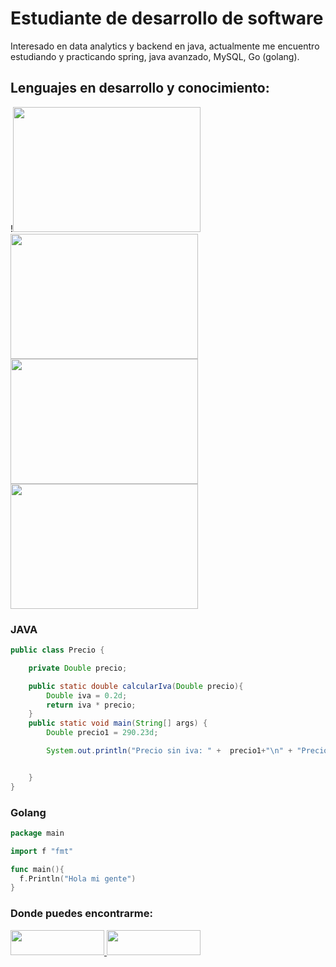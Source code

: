 # Estudiante de desarrollo de software

Interesado en data analytics y backend en java, actualmente me encuentro estudiando y practicando spring, java avanzado, MySQL, Go (golang).

## Lenguajes en desarrollo y conocimiento:

!<img src ="https://user-images.githubusercontent.com/101019474/211181587-4c3250a5-0e53-4be8-ba67-22d7015e702d.png" width="300" height="200"/>
<img src ="https://user-images.githubusercontent.com/101019474/211181719-9d9f5aab-b858-42c3-b10c-770c3c232c57.png" width="300" height="200" />
<img src ="https://user-images.githubusercontent.com/101019474/211181881-6b64709d-632d-4c4e-aa10-7f9e14693637.png" width="300" height="200" />
<img src ="https://user-images.githubusercontent.com/101019474/211181994-467be703-db78-48f3-8723-c65cd184e64e.png" width="300" height="200" />

### JAVA
``` Java
public class Precio {

    private Double precio;

    public static double calcularIva(Double precio){
        Double iva = 0.2d;
        return iva * precio;
    }
    public static void main(String[] args) {
        Double precio1 = 290.23d;

        System.out.println("Precio sin iva: " +  precio1+"\n" + "Precio con iva: " + calcularIva(precio1));


    }
}
``` 
### Golang
```Go
package main

import f "fmt"

func main(){
  f.Println("Hola mi gente")
}
```

### Donde puedes encontrarme:


<a href="linkedin.com/in/andres-arias-792364229" target="_blank">
<img src= https://user-images.githubusercontent.com/101019474/211182183-c9afd5c2-6c64-495c-9ca9-a275ddcbc7f3.png width= 150 height= 40 style="margin-bottom: 5px;" />
</a>
<a href="linkedin.com/in/andres-arias-792364229" target="_blank">
<img src= https://user-images.githubusercontent.com/101019474/211182377-07f411bf-f0c9-40e4-b738-fae2a0ef366c.png width= 150 height= 40 style="margin-bottom: 5px;" />
</a>


